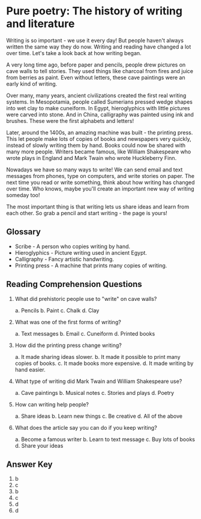 # Pure poetry: The history of writing and literature

Writing is so important - we use it every day! But people haven't always written the same way they do now. Writing and reading have changed a lot over time. Let's take a look back at how writing began.

A very long time ago, before paper and pencils, people drew pictures on cave walls to tell stories. They used things like charcoal from fires and juice from berries as paint. Even without letters, these cave paintings were an early kind of writing.

Over many, many years, ancient civilizations created the first real writing systems. In Mesopotamia, people called Sumerians pressed wedge shapes into wet clay to make cuneiform. In Egypt, hieroglyphics with little pictures were carved into stone. And in China, calligraphy was painted using ink and brushes. These were the first alphabets and letters!

Later, around the 1400s, an amazing machine was built - the printing press. This let people make lots of copies of books and newspapers very quickly, instead of slowly writing them by hand. Books could now be shared with many more people. Writers became famous, like William Shakespeare who wrote plays in England and Mark Twain who wrote Huckleberry Finn.

Nowadays we have so many ways to write! We can send email and text messages from phones, type on computers, and write stories on paper. The next time you read or write something, think about how writing has changed over time. Who knows, maybe you'll create an important new way of writing someday too!

The most important thing is that writing lets us share ideas and learn from each other. So grab a pencil and start writing - the page is yours!

## Glossary

- Scribe - A person who copies writing by hand.
- Hieroglyphics - Picture writing used in ancient Egypt.
- Calligraphy - Fancy artistic handwriting.
- Printing press - A machine that prints many copies of writing.

## Reading Comprehension Questions

1. What did prehistoric people use to "write" on cave walls?

   a. Pencils
   b. Paint
   c. Chalk
   d. Clay

2. What was one of the first forms of writing?

   a. Text messages
   b. Email
   c. Cuneiform
   d. Printed books

3. How did the printing press change writing?

   a. It made sharing ideas slower.
   b. It made it possible to print many copies of books.
   c. It made books more expensive.
   d. It made writing by hand easier.

4. What type of writing did Mark Twain and William Shakespeare use?

   a. Cave paintings
   b. Musical notes
   c. Stories and plays
   d. Poetry

5. How can writing help people?

   a. Share ideas
   b. Learn new things
   c. Be creative
   d. All of the above

6. What does the article say you can do if you keep writing?

   a. Become a famous writer
   b. Learn to text message
   c. Buy lots of books
   d. Share your ideas

## Answer Key

1. b
2. c
3. b
4. c
5. d
6. d
